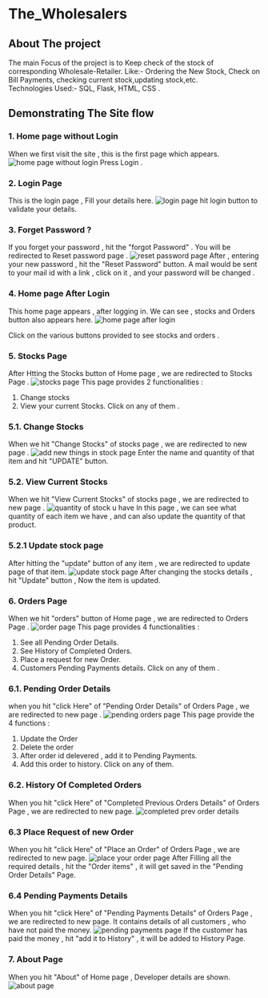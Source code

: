 # The_Wholesalers
 
## About The project
The main Focus of the project is to Keep check of the stock of corresponding Wholesale-Retailer. Like:- Ordering the New Stock, Check on Bill Payments, checking current stock,updating stock,etc.
</br>
Technologies Used:- SQL, Flask, HTML, CSS .

## Demonstrating The Site flow

### 1. Home page without Login
When we first visit the site , this is the first page which appears.
![home page without login](https://github.com/sjatin050/The_Wholesalers_Final/blob/main/static/images/screenshots/home%20page%20without%20login.PNG)
Press Login .

### 2. Login Page 
This is the login page , Fill your details here.
![login page](https://github.com/sjatin050/The_Wholesalers_Final/blob/main/static/images/screenshots/login%20page.PNG)
hit login button to validate your details.

### 3. Forget Password ?
If you forget your password , hit the "forgot Password" . You will be redirected to Reset password page .
 ![reset password page](https://github.com/sjatin050/The_Wholesalers_Final/blob/main/static/images/screenshots/reset%20password%20page.PNG)
After , entering your new password , hit the "Reset Password" button.
A mail would be sent to your mail id with a link , click on it , and your password will be changed .

### 4. Home page After Login
This home page appears , after logging in.
We can see , stocks and Orders button also appears here.
![home page after login](https://github.com/sjatin050/The_Wholesalers_Final/blob/main/static/images/screenshots/home%20page%20after%20login.PNG)

Click on the various buttons provided to see stocks and orders .

### 5. Stocks Page 
After Htting the Stocks button of Home page , we are redirected to Stocks Page .
![stocks page](https://github.com/sjatin050/The_Wholesalers_Final/blob/main/static/images/screenshots/stocks%20page.PNG)
This page provides 2 functionalities :
1. Change stocks
2. View your current Stocks.
Click on any of them .

### 5.1. Change Stocks 
When we hit "Change Stocks" of stocks page , we are redirected to new page .
![add new things in stock page](https://github.com/sjatin050/The_Wholesalers_Final/blob/main/static/images/screenshots/add%20new%20things%20in%20stock%20page.PNG)
Enter the name and quantity of that item and hit "UPDATE" button.

### 5.2. View Current Stocks 
When we hit "View Current Stocks" of stocks page  , we are redirected to new page .
![quantity of stock u have](https://github.com/sjatin050/The_Wholesalers_Final/blob/main/static/images/screenshots/quantity%20of%20stock%20u%20have.PNG)
In this page , we can see what quantity of each item we have , and can also update the quantity of that product.

### 5.2.1 Update stock page
After hitting the "update" button of any item , we are redirected to update page of that item.
![update stock page](https://github.com/sjatin050/The_Wholesalers_Final/blob/main/static/images/screenshots/update%20stock%20page.PNG)
After changing the stocks details , hit "Update" button , Now the item is updated. 

### 6. Orders Page
When we hit "orders" button of Home page , we are redirected to Orders Page .
![order page](https://github.com/sjatin050/The_Wholesalers_Final/blob/main/static/images/screenshots/order%20page.PNG)
This page provides 4 functionalities :
1. See all Pending Order Details.
2. See History of Completed Orders.
3. Place a request for new Order.
4. Customers Pending Payments details.
Click on any of them .

### 6.1. Pending Order Details
when you hit "click Here" of "Pending Order Details" of Orders Page , we are redirected to new page .
![pending orders page](https://github.com/sjatin050/The_Wholesalers_Final/blob/main/static/images/screenshots/pending%20orders%20page.PNG)
This page provide the 4 functions :
1. Update the Order
2. Delete the order
3. After order id delevered , add it to Pending Payments.
4. Add this order to history.
Click on any of them.

### 6.2. History Of Completed Orders
When you hit "click Here" of "Completed Previous Orders Details" of Orders Page , we are redirected to new page.
![completed prev order details](https://github.com/sjatin050/The_Wholesalers_Final/blob/main/static/images/screenshots/completed%20prev%20order%20details.PNG)

### 6.3 Place Request of new Order
When you hit "click Here" of "Place an Order" of Orders Page , we are redirected to new page.
![place your order page](https://github.com/sjatin050/The_Wholesalers_Final/blob/main/static/images/screenshots/place%20your%20order%20page.PNG)
After Filling all the required details , hit the "Order items" , it will get saved in the "Pending Order Details" Page.

### 6.4 Pending Payments Details 
When you hit "click Here" of "Pending Payments Details" of Orders Page , we are redirected to new page.
It contains details of all customers , who have not paid the money.
![pending payments page](https://github.com/sjatin050/The_Wholesalers_Final/blob/main/static/images/screenshots/pending%20payments%20page.PNG)
If the customer has paid the money , hit "add it to History" , it will be added to History Page.

### 7. About Page 
When you hit "About" of Home page , Developer details are shown.
![about page](https://github.com/sjatin050/The_Wholesalers_Final/blob/main/static/images/screenshots/about%20page.PNG)
